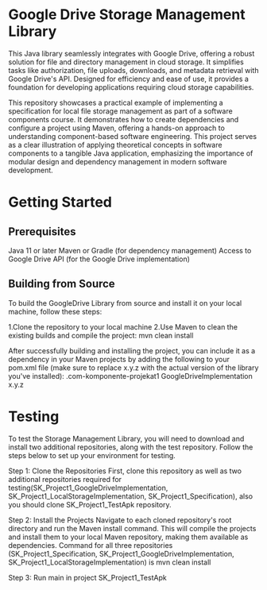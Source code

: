 # Google Drive Storage Management Library

This Java library seamlessly integrates with Google Drive, offering a robust solution for file and directory management in cloud storage. It simplifies tasks like authorization, file uploads, downloads, and metadata retrieval with Google Drive's API. Designed for efficiency and ease of use, it provides a foundation for developing applications requiring cloud storage capabilities.

This repository showcases a practical example of implementing a specification for local file storage management as part of a software components course. It demonstrates how to create dependencies and configure a project using Maven, offering a hands-on approach to understanding component-based software engineering. This project serves as a clear illustration of applying theoretical concepts in software components to a tangible Java application, emphasizing the importance of modular design and dependency management in modern software development.


# Getting Started

## Prerequisites
Java 11 or later
Maven or Gradle (for dependency management)
Access to Google Drive API (for the Google Drive implementation)


## Building from Source
To build the GoogleDrive Library from source and install it on your local machine, follow these steps:

1.Clone the repository to your local machine
2.Use Maven to clean the existing builds and compile the project: mvn clean install



After successfully building and installing the project, you can include it as a dependency in your Maven projects by adding the following to your pom.xml file (make sure to replace x.y.z with the actual version of the library you've installed):
<dependency>
    <groupId>.com-komponente-projekat1</groupId>
    <artifactId>GoogleDriveImplementation</artifactId>
    <version>x.y.z</version>
</dependency>




# Testing
To test the Storage Management Library, you will need to download and install two additional repositories, along with the test repository. Follow the steps below to set up your environment for testing.

Step 1: Clone the Repositories
First, clone this repository as well as two additional repositories required for testing(SK_Project1_GoogleDriveImplementation, SK_Project1_LocalStorageImplementation, SK_Project1_Specification), also you should clone SK_Project1_TestApk repository. 

Step 2: Install the Projects
Navigate to each cloned repository's root directory and run the Maven install command. This will compile the projects and install them to your local Maven repository, making them available as dependencies.
Command for all three repositories (SK_Project1_Specification, SK_Project1_GoogleDriveImplementation, SK_Project1_LocalStorageImplementation) is mvn clean install

Step 3: Run main in project SK_Project1_TestApk
